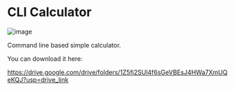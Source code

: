 # CLI Calculator

![image](https://github.com/user-attachments/assets/59a51cc4-94b5-4675-b4bb-f6c73ffd33c7)

Command line based simple calculator.

You can download it here:

https://drive.google.com/drive/folders/1Z5fi2SUl4f6sGeVBEsJ4HWa7XmUQeKQJ?usp=drive_link
